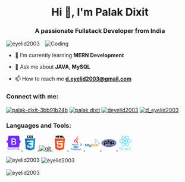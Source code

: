
<h1 align="center">Hi 👋, I'm Palak Dixit</h1>
<h3 align="center">A passionate Fullstack Developer from India</h3>
<img align="right" alt="Coding" width="400" src="https://cdn.dribbble.com/userupload/8046474/file/original-1de7a34e8dfb6d1b9723e77458786c81.gif">


<p align="left"> <img src="https://komarev.com/ghpvc/?username=eyelid2003&label=Profile%20views&color=0e75b6&style=flat" alt="eyelid2003" /> </p>

- 🌱 I’m currently learning **MERN Development**

- 💬 Ask me about **JAVA, MySQL**

- 📫 How to reach me **d.eyelid2003@gmail.com**

<h3 align="left">Connect with me:</h3>
<p align="left">
<a href="https://linkedin.com/in/palak-dixit-3bb91b24b" target="blank"><img align="center" src="https://raw.githubusercontent.com/rahuldkjain/github-profile-readme-generator/master/src/images/icons/Social/linked-in-alt.svg" alt="palak-dixit-3bb91b24b" height="30" width="40" /></a>
<a href="https://www.youtube.com/c/@d.eyelid" target="blank"><img align="center" src="https://raw.githubusercontent.com/rahuldkjain/github-profile-readme-generator/master/src/images/icons/Social/youtube.svg" alt="palak dixit" height="30" width="40" /></a>
<a href="https://www.codechef.com/users/deyelid2003" target="blank"><img align="center" src="https://cdn.jsdelivr.net/npm/simple-icons@3.1.0/icons/codechef.svg" alt="deyelid2003" height="30" width="40" /></a>
<a href="https://www.hackerrank.com/d_eyelid2003" target="blank"><img align="center" src="https://raw.githubusercontent.com/rahuldkjain/github-profile-readme-generator/master/src/images/icons/Social/hackerrank.svg" alt="d_eyelid2003" height="30" width="40" /></a>
</p>

<h3 align="left">Languages and Tools:</h3>
<p align="left"> <a href="https://getbootstrap.com" target="_blank" rel="noreferrer"> <img src="https://raw.githubusercontent.com/devicons/devicon/master/icons/bootstrap/bootstrap-plain-wordmark.svg" alt="bootstrap" width="40" height="40"/> </a> <a href="https://www.w3schools.com/css/" target="_blank" rel="noreferrer"> <img src="https://raw.githubusercontent.com/devicons/devicon/master/icons/css3/css3-original-wordmark.svg" alt="css3" width="40" height="40"/> </a> <a href="https://git-scm.com/" target="_blank" rel="noreferrer"> <img src="https://www.vectorlogo.zone/logos/git-scm/git-scm-icon.svg" alt="git" width="40" height="40"/> </a> <a href="https://www.w3.org/html/" target="_blank" rel="noreferrer"> <img src="https://raw.githubusercontent.com/devicons/devicon/master/icons/html5/html5-original-wordmark.svg" alt="html5" width="40" height="40"/> </a> <a href="https://www.java.com" target="_blank" rel="noreferrer"> <img src="https://raw.githubusercontent.com/devicons/devicon/master/icons/java/java-original.svg" alt="java" width="40" height="40"/> </a> <a href="https://www.mysql.com/" target="_blank" rel="noreferrer"> <img src="https://raw.githubusercontent.com/devicons/devicon/master/icons/mysql/mysql-original-wordmark.svg" alt="mysql" width="40" height="40"/> </a> <a href="https://www.php.net" target="_blank" rel="noreferrer"> <img src="https://raw.githubusercontent.com/devicons/devicon/master/icons/php/php-original.svg" alt="php" width="40" height="40"/> </a> <a href="https://reactjs.org/" target="_blank" rel="noreferrer"> <img src="https://raw.githubusercontent.com/devicons/devicon/master/icons/react/react-original-wordmark.svg" alt="react" width="40" height="40"/> </a> </p>

<p><img align="left" src="https://github-readme-stats.vercel.app/api/top-langs?username=eyelid2003&show_icons=true&locale=en&layout=compact" alt="eyelid2003" /></p>

<p>&nbsp;<img align="center" src="https://github-readme-stats.vercel.app/api?username=eyelid2003&show_icons=true&locale=en" alt="eyelid2003" /></p>

<p><img align="center" src="https://github-readme-streak-stats.herokuapp.com/?user=eyelid2003&" alt="eyelid2003" /></p>
